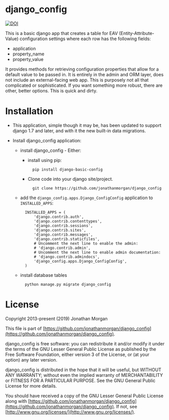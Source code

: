 # django_config

[![DOI](https://zenodo.org/badge/DOI/10.5281/zenodo.3523235.svg)](https://doi.org/10.5281/zenodo.3523235)

<!-- TOC -->

This is a basic django app that creates a table for EAV (Entity-Attribute-Value) configuration settings where each row has the following fields:

- application
- property_name
- property_value

It provides methods for retrieving configuration properties that allow for a default value to be passed in.  It is entirely in the admin and ORM layer, does not include an external-facing web app.  This is purposely not all that complicated or sophisticated.  If you want something more robust, there are other, better options.  This is quick and dirty.

# Installation

- This application, simple though it may be, has been updated to support django 1.7 and later, and with it the new built-in data migrations.

- Install django\_config application:

    - install django_config - Either:
    
        - install using pip:

                pip install django-basic-config
            
        - Clone code into your django site/project.

                git clone https://github.com/jonathanmorgan/django_config

    - add the `django_config.apps.Django_ConfigConfig` application to `INSTALLED_APPS`:
    
            INSTALLED_APPS = (
                'django.contrib.auth',
                'django.contrib.contenttypes',
                'django.contrib.sessions',
                'django.contrib.sites',
                'django.contrib.messages',
                'django.contrib.staticfiles',
                # Uncomment the next line to enable the admin:
                # 'django.contrib.admin',
                # Uncomment the next line to enable admin documentation:
                # 'django.contrib.admindocs',
                'django_config.apps.Django_ConfigConfig',
            )
        
    - install database tables
    
            python manage.py migrate django_config

# License

Copyright 2013-present (2019) Jonathan Morgan

This file is part of [https://github.com/jonathanmorgan/django_config](https://github.com/jonathanmorgan/django_config).

django_config is free software: you can redistribute it and/or modify
it under the terms of the GNU Lesser General Public License as published by
the Free Software Foundation, either version 3 of the License, or
(at your option) any later version.

django_config is distributed in the hope that it will be useful,
but WITHOUT ANY WARRANTY; without even the implied warranty of
MERCHANTABILITY or FITNESS FOR A PARTICULAR PURPOSE.  See the
GNU General Public License for more details.

You should have received a copy of the GNU Lesser General Public License
along with [https://github.com/jonathanmorgan/django_config](https://github.com/jonathanmorgan/django_config).  If not, see
[http://www.gnu.org/licenses/](http://www.gnu.org/licenses/).
